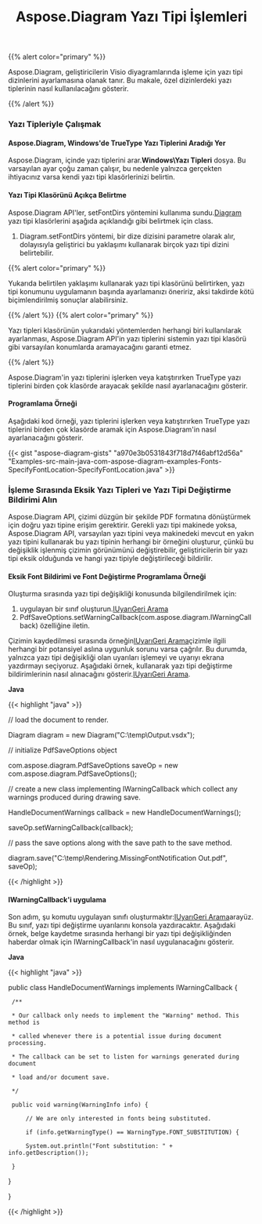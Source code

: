 ﻿---
title: Aspose.Diagram Yazı Tipi İşlemleri
type: docs
weight: 170
url: /tr/java/aspose-diagram-font-operations/
---
{{% alert color="primary" %}} 

Aspose.Diagram, geliştiricilerin Visio diyagramlarında işleme için yazı tipi dizinlerini ayarlamasına olanak tanır. Bu makale, özel dizinlerdeki yazı tiplerinin nasıl kullanılacağını gösterir.

{{% /alert %}} 
### **Yazı Tipleriyle Çalışmak**
#### **Aspose.Diagram, Windows'de TrueType Yazı Tiplerini Aradığı Yer**
 Aspose.Diagram, içinde yazı tiplerini arar.**Windows\Yazı Tipleri** dosya. Bu varsayılan ayar çoğu zaman çalışır, bu nedenle yalnızca gerçekten ihtiyacınız varsa kendi yazı tipi klasörlerinizi belirtin.
#### **Yazı Tipi Klasörünü Açıkça Belirtme**
 Aspose.Diagram API'ler, setFontDirs yöntemini kullanıma sundu.[Diagram](https://reference.aspose.com/diagram/java/com.aspose.diagram/diagram) yazı tipi klasörlerini aşağıda açıklandığı gibi belirtmek için class.

1. Diagram.setFontDirs yöntemi, bir dize dizisini parametre olarak alır, dolayısıyla geliştirici bu yaklaşımı kullanarak birçok yazı tipi dizini belirtebilir.

{{% alert color="primary" %}} 

Yukarıda belirtilen yaklaşımı kullanarak yazı tipi klasörünü belirtirken, yazı tipi konumunu uygulamanın başında ayarlamanızı öneririz, aksi takdirde kötü biçimlendirilmiş sonuçlar alabilirsiniz.

{{% /alert %}} {{% alert color="primary" %}} 

Yazı tipleri klasörünün yukarıdaki yöntemlerden herhangi biri kullanılarak ayarlanması, Aspose.Diagram API'in yazı tiplerini sistemin yazı tipi klasörü gibi varsayılan konumlarda aramayacağını garanti etmez.

{{% /alert %}} 

Aspose.Diagram'in yazı tiplerini işlerken veya katıştırırken TrueType yazı tiplerini birden çok klasörde arayacak şekilde nasıl ayarlanacağını gösterir.
#### **Programlama Örneği**
Aşağıdaki kod örneği, yazı tiplerini işlerken veya katıştırırken TrueType yazı tiplerini birden çok klasörde aramak için Aspose.Diagram'in nasıl ayarlanacağını gösterir.

{{< gist "aspose-diagram-gists" "a970e3b0531843f718d7f46abf12d56a" "Examples-src-main-java-com-aspose-diagram-examples-Fonts-SpecifyFontLocation-SpecifyFontLocation.java" >}}
### **İşleme Sırasında Eksik Yazı Tipleri ve Yazı Tipi Değiştirme Bildirimi Alın**
Aspose.Diagram API, çizimi düzgün bir şekilde PDF formatına dönüştürmek için doğru yazı tipine erişim gerektirir. Gerekli yazı tipi makinede yoksa, Aspose.Diagram API, varsayılan yazı tipini veya makinedeki mevcut en yakın yazı tipini kullanarak bu yazı tipinin herhangi bir örneğini oluşturur, çünkü bu değişiklik işlenmiş çizimin görünümünü değiştirebilir, geliştiricilerin bir yazı tipi eksik olduğunda ve hangi yazı tipiyle değiştirileceği bildirilir.
#### **Eksik Font Bildirimi ve Font Değiştirme Programlama Örneği**
Oluşturma sırasında yazı tipi değişikliği konusunda bilgilendirilmek için:

1. uygulayan bir sınıf oluşturun.[IUyarıGeri Arama](https://reference.aspose.com/diagram/java/com.aspose.diagram/IWarningCallback)
1. PdfSaveOptions.setWarningCallback(com.aspose.diagram.IWarningCallback) özelliğine iletin.

Çizimin kaydedilmesi sırasında örneğin[IUyarıGeri Arama](https://reference.aspose.com/diagram/java/com.aspose.diagram/IWarningCallback)çizimle ilgili herhangi bir potansiyel aslına uygunluk sorunu varsa çağrılır. Bu durumda, yalnızca yazı tipi değişikliği olan uyarıları işlemeyi ve uyarıyı ekrana yazdırmayı seçiyoruz. Aşağıdaki örnek, kullanarak yazı tipi değiştirme bildirimlerinin nasıl alınacağını gösterir.[IUyarıGeri Arama](https://reference.aspose.com/diagram/java/com.aspose.diagram/IWarningCallback).

**Java**

{{< highlight "java" >}}

 // load the document to render.

Diagram diagram = new Diagram("C:\\temp\\Output.vsdx");


// initialize PdfSaveOptions object

com.aspose.diagram.PdfSaveOptions saveOp = new com.aspose.diagram.PdfSaveOptions();

// create a new class implementing IWarningCallback which collect any warnings produced during drawing save.

HandleDocumentWarnings callback = new HandleDocumentWarnings();

saveOp.setWarningCallback(callback);



// pass the save options along with the save path to the save method.

diagram.save("C:\\temp\\Rendering.MissingFontNotification Out.pdf", saveOp);

{{< /highlight >}}
#### **IWarningCallback'i uygulama**
Son adım, şu komutu uygulayan sınıfı oluşturmaktır:[IUyarıGeri Arama](https://reference.aspose.com/diagram/java/com.aspose.diagram/IWarningCallback)arayüz. Bu sınıf, yazı tipi değiştirme uyarılarını konsola yazdıracaktır. Aşağıdaki örnek, belge kaydetme sırasında herhangi bir yazı tipi değişikliğinden haberdar olmak için IWarningCallback'in nasıl uygulanacağını gösterir.



**Java**

{{< highlight "java" >}}

 public class HandleDocumentWarnings implements IWarningCallback {

     /**

     * Our callback only needs to implement the "Warning" method. This method is

     * called whenever there is a potential issue during document processing.

     * The callback can be set to listen for warnings generated during document

     * load and/or document save.

     */

     public void warning(WarningInfo info) {

         // We are only interested in fonts being substituted.

         if (info.getWarningType() == WarningType.FONT_SUBSTITUTION) {

         System.out.println("Font substitution: " + info.getDescription());

     }

 }

}

{{< /highlight >}}
